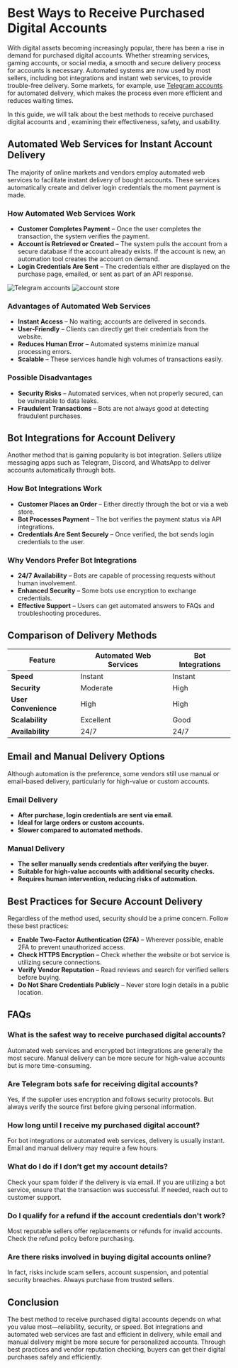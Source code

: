 # **Best Ways to Receive Purchased Digital Accounts**

With digital assets becoming increasingly popular, there has been a rise in demand for purchased digital accounts. Whether streaming services, gaming accounts, or social media, a smooth and secure delivery process for accounts is necessary. Automated systems are now used by most sellers, including bot integrations and instant web services, to provide trouble-free delivery. Some markets, for example, use [Telegram accounts](https://cryptocartel.cc/telegram_accounts/) for automated delivery, which makes the process even more efficient and reduces waiting times.

In this guide, we will talk about the best methods to receive purchased digital accounts and , examining their effectiveness, safety, and usability.

## **Automated Web Services for Instant Account Delivery**

The majority of online markets and vendors employ automated web services to facilitate instant delivery of bought accounts. These services automatically create and deliver login credentials the moment payment is made.

### **How Automated Web Services Work**

- **Customer Completes Payment** – Once the user completes the transaction, the system verifies the payment.
- **Account is Retrieved or Created** – The system pulls the account from a secure database if the account already exists. If the account is new, an automation tool creates the account on demand.
- **Login Credentials Are Sent** – The credentials either are displayed on the purchase page, emailed, or sent as part of an API response.

![Telegram accounts](https://github.com/user-attachments/assets/0a86bf15-0695-41de-8670-d71bc7e91691)
![account store](https://github.com/user-attachments/assets/9d2c1299-5d6d-4f73-a0b1-0df6b2c4822c)

### **Advantages of Automated Web Services**

- **Instant Access** – No waiting; accounts are delivered in seconds.
- **User-Friendly** – Clients can directly get their credentials from the website.
- **Reduces Human Error** – Automated systems minimize manual processing errors.
- **Scalable** – These services handle high volumes of transactions easily.

### **Possible Disadvantages**

- **Security Risks** – Automated services, when not properly secured, can be vulnerable to data leaks.
- **Fraudulent Transactions** – Bots are not always good at detecting fraudulent purchases.

## **Bot Integrations for Account Delivery**

Another method that is gaining popularity is bot integration. Sellers utilize messaging apps such as Telegram, Discord, and WhatsApp to deliver accounts automatically through bots.

### **How Bot Integrations Work**

- **Customer Places an Order** – Either directly through the bot or via a web store.
- **Bot Processes Payment** – The bot verifies the payment status via API integrations.
- **Credentials Are Sent Securely** – Once verified, the bot sends login credentials to the user.

### **Why Vendors Prefer Bot Integrations**

- **24/7 Availability** – Bots are capable of processing requests without human involvement.
- **Enhanced Security** – Some bots use encryption to exchange credentials.
- **Effective Support** – Users can get automated answers to FAQs and troubleshooting procedures.

## **Comparison of Delivery Methods**

| Feature | Automated Web Services | Bot Integrations |
| --- | --- | --- |
| **Speed** | Instant | Instant |
| **Security** | Moderate | High |
| **User Convenience** | High | High |
| **Scalability** | Excellent | Good |
| **Availability** | 24/7 | 24/7 |

## **Email and Manual Delivery Options**

Although automation is the preference, some vendors still use manual or email-based delivery, particularly for high-value or custom accounts.

### **Email Delivery**

- **After purchase, login credentials are sent via email.**
- **Ideal for large orders or custom accounts.**
- **Slower compared to automated methods.**

### **Manual Delivery**

- **The seller manually sends credentials after verifying the buyer.**
- **Suitable for high-value accounts with additional security checks.**
- **Requires human intervention, reducing risks of automation.**

## **Best Practices for Secure Account Delivery**

Regardless of the method used, security should be a prime concern. Follow these best practices:

- **Enable Two-Factor Authentication (2FA)** – Wherever possible, enable 2FA to prevent unauthorized access.
- **Check HTTPS Encryption** – Check whether the website or bot service is utilizing secure connections.
- **Verify Vendor Reputation** – Read reviews and search for verified sellers before buying.
- **Do Not Share Credentials Publicly** – Never store login details in a public location.

## **FAQs**

### **What is the safest way to receive purchased digital accounts?**

Automated web services and encrypted bot integrations are generally the most secure. Manual delivery can be more secure for high-value accounts but is more time-consuming.

### **Are Telegram bots safe for receiving digital accounts?**

Yes, if the supplier uses encryption and follows security protocols. But always verify the source first before giving personal information.

### **How long until I receive my purchased digital account?**

For bot integrations or automated web services, delivery is usually instant. Email and manual delivery may require a few hours.

### **What do I do if I don’t get my account details?**

Check your spam folder if the delivery is via email. If you are utilizing a bot service, ensure that the transaction was successful. If needed, reach out to customer support.

### **Do I qualify for a refund if the account credentials don't work?**

Most reputable sellers offer replacements or refunds for invalid accounts. Check the refund policy before purchasing.

### **Are there risks involved in buying digital accounts online?**

In fact, risks include scam sellers, account suspension, and potential security breaches. Always purchase from trusted sellers.

## **Conclusion**

The best method to receive purchased digital accounts depends on what you value most—reliability, security, or speed. Bot integrations and automated web services are fast and efficient in delivery, while email and manual delivery might be more secure for personalized accounts. Through best practices and vendor reputation checking, buyers can get their digital purchases safely and efficiently.

